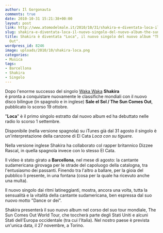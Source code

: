 ```yaml
---
author: Il Gorgonauta
comments: true
date: 2010-10-31 15:21:38+00:00
layout: post
link: http://www.atomodelmale.it/2010/10/31/shakira-e-diventata-loca-il-nuovo-singolo-del-nuovo-album-the-sun-comes-out/
slug: shakira-e-diventata-loca-il-nuovo-singolo-del-nuovo-album-the-sun-comes-out
title: Shakira è diventata "Loca", il nuovo singolo del nuovo album "The Sun Comes
  Out".
wordpress_id: 8246
image: uploads/2010/10/shakira-loca.png
categories:
- Musica
tags:
- Barcellona
- Shakira
- Singolo
---
```



Dopo l'enorme successo del singolo [Waka Waka](http://www.youtube.com/watch?v=rsjFQMMU5Vg) **Shakira** è pronta a conquistare nuovamente le classifiche mondiali con il nuovo disco bilingue (in spagnolo e in inglese) **Sale el Sol / The Sun Comes Out**, pubblicato lo scorso 19 ottobre.

"**Loca**" è il primo singolo estratto dal nuovo album ed ha debuttato nelle radio lo scorso 1 settembre.

Disponibile (nella versione spagnola) su iTunes già dal 31 agosto il singolo è un'interpretazione della canzone di El Cata _Loca con su tiguere_.

Nella versione inglese Shakira ha collaborato col rapper britannico Dizzee Rascal, in quella spagnola invece con lo stesso El Cata.

Il video è stato girato a **Barcellona**, nel mese di agosto: la cantante sudamericana girovaga per le strade del capoluogo della catalogna, tra l'entusiasmo dei passanti. Finendo tra l'altro a ballare, per la gioia del pubblico lì presente, in una fontana (cosa per la quale ha ricevuto anche una multa).

Il nuovo singolo dai ritmi latineggianti, mostra, ancora una volta, tutta la sensualità e la vitalità della cantante sudamericana, ben espressa dal suo nuovo motto "Dance or dei".

Shakira presenterà il suo nuovo album nel corso del suo tour mondiale, The Sun Comes Out World Tour, che toccherà parte degli Stati Uniti e alcuni Stati dell'Europa occidentale (tra cui l'Italia). Nel nostro paese è prevista un'unica data, il 27 novembre, a Torino.

